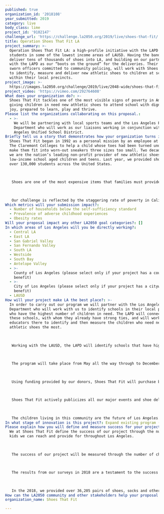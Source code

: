 ```yaml
---
published: true
organization_id: '2018108'
year_submitted: 2019
category: live
body_class: lime
project_id: '9102147'
challenge_url: 'https://challenge.la2050.org/2019/live/shoes-that-fit/'
title: Operation Shoes That Fit LA
project_summary: >-
  Operation Shoes That Fit LA: a high-profile initiative with the LAPD to reach
  students in some of the lowest income areas of LAUSD. Having the bandwidth to
  deliver tens of thousands of shoes into LA, and building on our partnership
  with the LAPD as our “boots on the ground” for the deliveries. Their 9,000
  sworn officers committed to community policing, will work with Shoes That Fit
  to identify, measure and deliver new athletic shoes to children at schools
  within their local precincts.
project_image: >-
  https://images.la2050.org/challenge/2019/live/2048-wide/shoes-that-fit.jpg
project_video: 'https://vimeo.com/292764608'
What does your organization do?: >-
  Shoes That Fit tackles one of the most visible signs of poverty in America by
  giving children in need new athletic shoes to attend school with dignity and
  joy, prepared to learn, play and thrive.
Please list the organizations collaborating on this proposal.:
  - >-
    We will be partnering with local sports teams and the Los Angeles Police
    Department who will work as our liaisons working in conjunction with the Los
    Angeles Unified School District.
Briefly tell us a story that demonstrates how your organization turns inspiration into impact.: >-
  Shoes That Fit began in 1992 as a personal mission by an employee at one of
  The Claremont Colleges to help a child whose toes had been turned under to
  make them fit into worn-out sneakers three sizes too small. Two decades later,
  we are the nation’s leading non-profit provider of new athletic shoes for
  low-income school aged children and teens. Last year, we provided shoes for
  over 130,000 students across the United States. 
   
   
   
   Shoes are one of the most expensive items that families must provide for their children, but they are necessary to even attend school. With parents working to meet basic needs, too many children have no choice but to attend school with shoes that are taped together, belong to a relative, smell, or are all those at once. At Shoes That Fit, we believe that children should be able to grow up with one less worry. Our mission is to tackle one of the most visible signs of poverty in America by giving children in need new athletic shoes to attend school with dignity and joy, prepared to learn, play and thrive. 
   
   
   
   Our challenge is reflected by the staggering rate of poverty in California, which is now 20.6% — the highest in the country. Today, more than 1-in-4 children in Los Angeles, and 80% of students attending school in the LAUSD, are living in poverty. The challenges of growing up in poverty correlate with behavioral problems, lower self-esteem, and decreased educational readiness. These hurdles are placed in front of children who have absolutely no control over their personal circumstances.
Which metrics will your submission impact?:
  - Number of households below the self-sufficiency standard
  - Prevalence of adverse childhood experiences
  - Obesity rates
Will your proposal impact any other LA2050 goal categories?: []
In which areas of Los Angeles will you be directly working?:
  - Central LA
  - East LA
  - San Gabriel Valley
  - San Fernando Valley
  - South LA
  - Westside
  - South Bay
  - Antelope Valley
  - >-
    County of Los Angeles (please select only if your project has a countywide
    benefit)
  - >-
    City of Los Angeles (please select only if your project has a citywide
    benefit)
  - LAUSD
How will your project make LA the best place?: >-
  In order to carry out our program we will partner with the Los Angeles Police
  Department who will work with us to identify schools in their local precincts
  who have the highest number of children in need. The LAPD will connect with
  these schools, with whom they already have strong ties, and will work with the
  educators there to identify and then measure the children who need new
  athletic shoes the most. 
   
   
   
   Working with the LAUSD, the LAPD will identify schools that have high percentages of students on free or reduced cost meal programs. Educators at those schools identify and measure the students who are most in-need of new shoes. 100% of the children that will be served are from low-income families, and schools identify the children most in-need. 
   
   
   
   The program will take place from May all the way through to December. These months are crucial for the program, as May is when students begin to return to school after Summer Break and December is before they leave for the holidays. Operation Shoes That Fit LA will hold events at certain times like a Back-to-School event or a Holiday gift giving event.
   
   
   
   Using funding provided by our donors, Shoes That Fit will purchase brand new athletic shoes for each child measured and identified. Officers in the LAPD will then function as our "boots on the ground" in the city, executing deliveries to each of the schools involved. Deliveries will take place in each school as a publicized event, where each child will be personally handed their gift of new shoes by a sworn police officer. 
   
   
   
   Shoes That Fit actively publicizes all our major events and shoe deliveries. Through the help of the sponsor groups we work with, coaches, professional athletes and celebrities we have garnered both local and national media coverage. This has allowed us to greatly expand our programs and gain new sponsor groups, who help us provide shoes for schools in their own neighborhoods. We will continue to work with local media outlets, like KTLA, to broadcast the events held for Operation Shoes That Fit LA and raise awareness about our programs. The more awareness gained, the more inspired Angelinos become to help. 
   
   
   
   The children living in this community are the future of Los Angeles. It is up to us to show them how valuable, and how valued they are. Many of these children are born into difficult situations that they have no control over, and it is more important then ever that they know there are people out there that care about them and want to help. Funding from LA2050 would be a direct investment in the children of Los Angeles - the future of Los Angeles. Through the simple act of giving new shoes, we can make this city a better place to LIVE by improving the lives of children in the city, allowing them to attend school with dignity, joy and a chance to thrive.
In what stage of innovation is this project?: Expand existing program (expanding and continuing ongoing successful projects)
Please explain how you will define and measure success for your project.: >-
  We at Shoes That Fit define the success of our project through the number of
  kids we can reach and provide for throughout Los Angeles. 
   
   
   
   The success of our project will be measured through the number of children that we can reach this year and the impact on their well-being. We will also measure our ability to activate and maintain partnerships with community groups who will help us provide for children in Los Angeles well into the future. To meet these goals, Shoes That Fit regularly collects both qualitative and quantitative information. We track the number of shoes, socks and other necessities provided to each child, and survey our school liaisons, educators and volunteers on the impact that new shoes have on their students. Measurements are taken on self-esteem and confidence, participation in physical activity, behavior and academic performance.
   
   
   
   The results from our surveys in 2018 are a testament to the success of our program: 84% of liaisons who responded to the survey reported an improvement in self-esteem among the children who received new shoes; 80% reported an improvement in confidence; 80% reported an improved attitude; and nearly 70% saw students participate more in physical activities. Above all, the words of the children we serve speak to the power of a gift of new shoes. This is reflected first hand in the thank you notes we receive year after year, with one student this year writing: “If it wasn’t for you, I would not be able to participate in physical education. I am also thankful because I would have been walking to school without shoes.”
   
   
   
   In the 2018, we provided over 36,205 pairs of shoes, socks and other necessities to 23,887 children in Los Angeles County alone. Through the help of funding from LA2050, we can double the number of children we are able to reach in the next five years.
How can the LA2050 community and other stakeholders help your proposal succeed?: []
organization_name: Shoes That Fit

---
```

